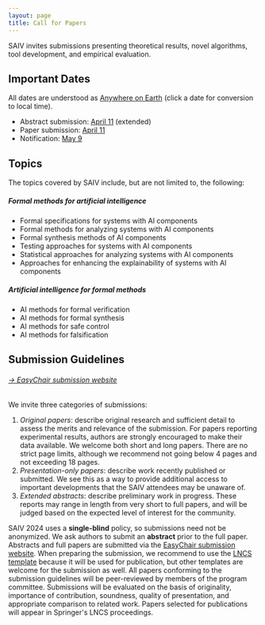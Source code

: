 ```yaml
---
layout: page
title: Call for Papers
---
```


SAIV invites submissions presenting theoretical results, novel algorithms, tool development, and empirical evaluation.

## Important Dates

All dates are understood as [Anywhere on Earth](https://en.wikipedia.org/wiki/Anywhere_on_Earth) (click a date for conversion to local time).

- Abstract submission: <a href="https://time.is/compare/2359_11_Apr_2024_in_UTC-12/local">April 11</a> (extended)
- Paper submission: <a href="https://time.is/compare/2359_11_Apr_2024_in_UTC-12/local">April 11</a>
- Notification: <a href="https://time.is/compare/2359_09_May_2024_in_UTC-12/local">May 9</a>

## Topics

The topics covered by SAIV include, but are not limited to, the following:

##### Formal methods for artificial intelligence

- Formal specifications for systems with AI components
- Formal methods for analyzing systems with AI components
- Formal synthesis methods of AI components
- Testing approaches for systems with AI components
- Statistical approaches for analyzing systems with AI components
- Approaches for enhancing the explainability of systems with AI components

##### Artificial intelligence for formal methods

- AI methods for formal verification
- AI methods for formal synthesis
- AI methods for safe control
- AI methods for falsification

## Submission Guidelines

###### [→ EasyChair submission website](https://easychair.org/conferences/?conf=saiv2024)

We invite three categories of submissions:

1. *Original papers*: describe original research and sufficient detail to assess the merits and relevance of the submission. For papers reporting experimental results, authors are strongly encouraged to make their data available. We welcome both short and long papers. There are no strict page limits, although we recommend not going below 4 pages and not exceeding 18 pages.
2. *Presentation-only papers*: describe work recently published or submitted. We see this as a way to provide additional access to important developments that the SAIV attendees may be unaware of.
3. *Extended abstracts*: describe preliminary work in progress. These reports may range in length from very short to full papers, and will be judged based on the expected level of interest for the community.
​

SAIV 2024 uses a **single-blind** policy, so submissions need not be anonymized.
We ask authors to submit an **abstract** prior to the full paper.
Abstracts and full papers are submitted via the [EasyChair submission website](https://easychair.org/conferences/?conf=saiv2024).
When preparing the submission, we recommend to use the [LNCS template](https://www.springer.com/gp/computer-science/lncs/conference-proceedings-guidelines) because it will be used for publication, but other templates are welcome for the submission as well.
All papers conforming to the submission guidelines will be peer-reviewed by members of the program committee.
Submissions will be evaluated on the basis of originality, importance of contribution, soundness, quality of presentation, and appropriate comparison to related work.
Papers selected for publications will appear in Springer's LNCS proceedings.
